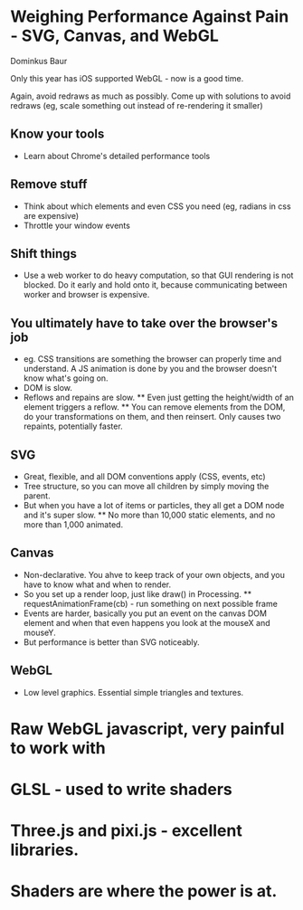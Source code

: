 # Weighing Performance Against Pain - SVG, Canvas, and WebGL
Dominkus Baur 

Only this year has iOS supported WebGL - now is a good time.

Again, avoid redraws as much as possibly.  Come up with solutions to avoid redraws (eg, scale something out instead of re-rendering it smaller)

## Know your tools
* Learn about Chrome's detailed performance tools

## Remove stuff
* Think about which elements and even CSS you need (eg, radians in css are expensive)
* Throttle your window events

## Shift things
* Use a web worker to do heavy computation, so that GUI rendering is not blocked.  Do it early and hold onto it, because communicating between worker and browser is expensive.

## You ultimately have to take over the browser's job
* eg. CSS transitions are something the browser can properly time and understand.  A JS animation is done by you and the browser doesn't know what's going on.
* DOM is slow.
* Reflows and repains are slow.
** Even just getting the height/width of an element triggers a reflow.
** You can remove elements from the DOM, do your transformations on them, and then reinsert.  Only causes two repaints, potentially faster.

## SVG
* Great, flexible, and all DOM conventions apply (CSS, events, etc)
* Tree structure, so you can move all children by simply moving the parent.
* But when you have a lot of items or particles, they all get a DOM node and it's super slow.
** No more than 10,000 static elements, and no more than 1,000 animated.

## Canvas
* Non-declarative.  You ahve to keep track of your own objects, and you have to know what and when to render.
* So you set up a render loop, just like draw() in Processing.
** requestAnimationFrame(cb) - run something on next possible frame
* Events are harder, basically you put an event on the canvas DOM element and when that even happens you look at the mouseX and mouseY.
* But performance is better than SVG noticeably.

## WebGL
* Low level graphics.  Essential simple triangles and textures.
# Raw WebGL javascript, very painful to work with
# GLSL - used to write shaders
# Three.js and pixi.js - excellent libraries.
# Shaders are where the power is at.